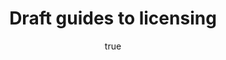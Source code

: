 ---
id: http://contentapi.theodi.org/draft-guides-licensing.json
web_url: http://theodi.org/blog/draft-guides-licensing
slug: draft-guides-licensing
title: Draft guides to licensing
format: article
updated_at: '2015-09-11T10:57:09+01:00'
created_at: '2013-03-07T14:42:59+00:00'
tag_ids:
- blog
tags:
- id: http://contentapi.theodi.org/tags/articles/blog.json
  web_url: 
  title: Blog Post
  details:
    description: Blog Post
    short_description: 
    type: article
  content_with_tag:
    id: http://contentapi.theodi.org/with_tag.json?article=blog
    web_url: http://theodi.org/tags/blog
    slug: blog
  parent: 
related: []
details:
  need_id: ''
  business_proposition: false
  description: ''
  excerpt: 'At its simplest, open data requires just two things: data and openness.
    The key to openness is how the data is licensed. Data that doesn’t explicitly
    have an open licence is not open data.'
  language: en
  need_extended_font: false
  url: ''
  content: |
    <p>At its simplest, open data requires just two things: data and openness. The key to openness is <strong>how the data is licensed</strong>. Data that doesn&rsquo;t explicitly have an open licence is not open data.</p>

    <p>Organisations who are publishing data need to understand how to choose and apply a licence to the data that they make available. They ask questions like: &ldquo;What does it mean to license data?&rdquo;, &ldquo;What licence should we use?&rdquo; and &ldquo;How can we indicate the licence that a dataset is available under?&rdquo;</p>

    <p>People and companies who are consuming data need to understand what they can legally do with the data that they get access with. They ask questions like: &ldquo;What requirements can a licence place on me?&rdquo;, &ldquo;What different licences do publishers use?&rdquo; and &ldquo;How can we find out what licence a dataset is available under?&rdquo;</p>

    <p>We have therefore drafted two guides on licensing, with a particular focus on licensing open data:</p>

    <ul>
      <li><a rel="external" href="http://personal.crocodoc.com/5PQoIMV">Draft publisher&rsquo;s guide to licensing</a></li>
      <li><a rel="external" href="http://personal.crocodoc.com/NsmIzfp">Draft re-user&rsquo;s guide to licensing</a></li>
    </ul>

    <p>Before we publish these guides, we would like to have your feedback on whether they address your questions, and where we could improve them. We&rsquo;ve put them on <a rel="external" href="http://personal.crocodoc.com/">crocodoc</a> so that you can add comments, but feel free to <a href="&#109;&#097;&#105;&#108;&#116;&#111;:&#106;&#101;&#110;&#105;&#064;&#116;&#104;&#101;&#111;&#100;&#105;&#046;&#111;&#114;&#103;">email</a> or <a rel="external" href="https://twitter.com/ukodi">tweet</a> if you prefer. </p>

    <p>We&rsquo;ll later roll your comments into the guides, and publish both the finished guides and a post that summarises the comments we receive.</p>

    <p><a rel="external" href="http://personal.crocodoc.com/5PQoIMV">Comment on the draft publisher&rsquo;s guide</a></p>

    <p><a rel="external" href="http://personal.crocodoc.com/NsmIzfp">Comment on the draft re-user&rsquo;s guide</a></p>
  media_enquiries_name: ''
  media_enquiries_email: ''
  media_enquiries_telephone: ''
  alternative_title: ''
  organizations: []
  author:
    name: Jeni Tennison
    slug: jeni-tennison
    web_url: http://theodi.org/team/jeni-tennison
    tag_ids:
    - team
    - team
    - strategy-programme
    - staff
  nodes: []
author:
  name: Jeni Tennison
  slug: jeni-tennison
  web_url: http://theodi.org/team/jeni-tennison
  tag_ids:
  - team
  - team
  - strategy-programme
  - staff
nodes: []
organizations: []
related_external_links: []
---
